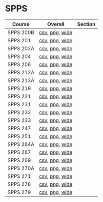 # SPPS

| Course | Overall | Section |
| ------ | ------- | ------- |
| SPPS 200B | [csv](https://github.com/UCSD-Historical-Enrollment-Data/2025Fall/blob/main/overall/SPPS%20200B.csv), [png](https://raw.githubusercontent.com/UCSD-Historical-Enrollment-Data/2025Fall/main/plot_overall/SPPS%20200B.png), [wide](https://raw.githubusercontent.com/UCSD-Historical-Enrollment-Data/2025Fall/main/plot_overall_wide/SPPS%20200B.png) |  |
| SPPS 201 | [csv](https://github.com/UCSD-Historical-Enrollment-Data/2025Fall/blob/main/overall/SPPS%20201.csv), [png](https://raw.githubusercontent.com/UCSD-Historical-Enrollment-Data/2025Fall/main/plot_overall/SPPS%20201.png), [wide](https://raw.githubusercontent.com/UCSD-Historical-Enrollment-Data/2025Fall/main/plot_overall_wide/SPPS%20201.png) |  |
| SPPS 202A | [csv](https://github.com/UCSD-Historical-Enrollment-Data/2025Fall/blob/main/overall/SPPS%20202A.csv), [png](https://raw.githubusercontent.com/UCSD-Historical-Enrollment-Data/2025Fall/main/plot_overall/SPPS%20202A.png), [wide](https://raw.githubusercontent.com/UCSD-Historical-Enrollment-Data/2025Fall/main/plot_overall_wide/SPPS%20202A.png) |  |
| SPPS 204 | [csv](https://github.com/UCSD-Historical-Enrollment-Data/2025Fall/blob/main/overall/SPPS%20204.csv), [png](https://raw.githubusercontent.com/UCSD-Historical-Enrollment-Data/2025Fall/main/plot_overall/SPPS%20204.png), [wide](https://raw.githubusercontent.com/UCSD-Historical-Enrollment-Data/2025Fall/main/plot_overall_wide/SPPS%20204.png) |  |
| SPPS 206 | [csv](https://github.com/UCSD-Historical-Enrollment-Data/2025Fall/blob/main/overall/SPPS%20206.csv), [png](https://raw.githubusercontent.com/UCSD-Historical-Enrollment-Data/2025Fall/main/plot_overall/SPPS%20206.png), [wide](https://raw.githubusercontent.com/UCSD-Historical-Enrollment-Data/2025Fall/main/plot_overall_wide/SPPS%20206.png) |  |
| SPPS 212A | [csv](https://github.com/UCSD-Historical-Enrollment-Data/2025Fall/blob/main/overall/SPPS%20212A.csv), [png](https://raw.githubusercontent.com/UCSD-Historical-Enrollment-Data/2025Fall/main/plot_overall/SPPS%20212A.png), [wide](https://raw.githubusercontent.com/UCSD-Historical-Enrollment-Data/2025Fall/main/plot_overall_wide/SPPS%20212A.png) |  |
| SPPS 213A | [csv](https://github.com/UCSD-Historical-Enrollment-Data/2025Fall/blob/main/overall/SPPS%20213A.csv), [png](https://raw.githubusercontent.com/UCSD-Historical-Enrollment-Data/2025Fall/main/plot_overall/SPPS%20213A.png), [wide](https://raw.githubusercontent.com/UCSD-Historical-Enrollment-Data/2025Fall/main/plot_overall_wide/SPPS%20213A.png) |  |
| SPPS 219 | [csv](https://github.com/UCSD-Historical-Enrollment-Data/2025Fall/blob/main/overall/SPPS%20219.csv), [png](https://raw.githubusercontent.com/UCSD-Historical-Enrollment-Data/2025Fall/main/plot_overall/SPPS%20219.png), [wide](https://raw.githubusercontent.com/UCSD-Historical-Enrollment-Data/2025Fall/main/plot_overall_wide/SPPS%20219.png) |  |
| SPPS 221 | [csv](https://github.com/UCSD-Historical-Enrollment-Data/2025Fall/blob/main/overall/SPPS%20221.csv), [png](https://raw.githubusercontent.com/UCSD-Historical-Enrollment-Data/2025Fall/main/plot_overall/SPPS%20221.png), [wide](https://raw.githubusercontent.com/UCSD-Historical-Enrollment-Data/2025Fall/main/plot_overall_wide/SPPS%20221.png) |  |
| SPPS 231 | [csv](https://github.com/UCSD-Historical-Enrollment-Data/2025Fall/blob/main/overall/SPPS%20231.csv), [png](https://raw.githubusercontent.com/UCSD-Historical-Enrollment-Data/2025Fall/main/plot_overall/SPPS%20231.png), [wide](https://raw.githubusercontent.com/UCSD-Historical-Enrollment-Data/2025Fall/main/plot_overall_wide/SPPS%20231.png) |  |
| SPPS 232 | [csv](https://github.com/UCSD-Historical-Enrollment-Data/2025Fall/blob/main/overall/SPPS%20232.csv), [png](https://raw.githubusercontent.com/UCSD-Historical-Enrollment-Data/2025Fall/main/plot_overall/SPPS%20232.png), [wide](https://raw.githubusercontent.com/UCSD-Historical-Enrollment-Data/2025Fall/main/plot_overall_wide/SPPS%20232.png) |  |
| SPPS 233 | [csv](https://github.com/UCSD-Historical-Enrollment-Data/2025Fall/blob/main/overall/SPPS%20233.csv), [png](https://raw.githubusercontent.com/UCSD-Historical-Enrollment-Data/2025Fall/main/plot_overall/SPPS%20233.png), [wide](https://raw.githubusercontent.com/UCSD-Historical-Enrollment-Data/2025Fall/main/plot_overall_wide/SPPS%20233.png) |  |
| SPPS 247 | [csv](https://github.com/UCSD-Historical-Enrollment-Data/2025Fall/blob/main/overall/SPPS%20247.csv), [png](https://raw.githubusercontent.com/UCSD-Historical-Enrollment-Data/2025Fall/main/plot_overall/SPPS%20247.png), [wide](https://raw.githubusercontent.com/UCSD-Historical-Enrollment-Data/2025Fall/main/plot_overall_wide/SPPS%20247.png) |  |
| SPPS 251 | [csv](https://github.com/UCSD-Historical-Enrollment-Data/2025Fall/blob/main/overall/SPPS%20251.csv), [png](https://raw.githubusercontent.com/UCSD-Historical-Enrollment-Data/2025Fall/main/plot_overall/SPPS%20251.png), [wide](https://raw.githubusercontent.com/UCSD-Historical-Enrollment-Data/2025Fall/main/plot_overall_wide/SPPS%20251.png) |  |
| SPPS 264A | [csv](https://github.com/UCSD-Historical-Enrollment-Data/2025Fall/blob/main/overall/SPPS%20264A.csv), [png](https://raw.githubusercontent.com/UCSD-Historical-Enrollment-Data/2025Fall/main/plot_overall/SPPS%20264A.png), [wide](https://raw.githubusercontent.com/UCSD-Historical-Enrollment-Data/2025Fall/main/plot_overall_wide/SPPS%20264A.png) |  |
| SPPS 267 | [csv](https://github.com/UCSD-Historical-Enrollment-Data/2025Fall/blob/main/overall/SPPS%20267.csv), [png](https://raw.githubusercontent.com/UCSD-Historical-Enrollment-Data/2025Fall/main/plot_overall/SPPS%20267.png), [wide](https://raw.githubusercontent.com/UCSD-Historical-Enrollment-Data/2025Fall/main/plot_overall_wide/SPPS%20267.png) |  |
| SPPS 269 | [csv](https://github.com/UCSD-Historical-Enrollment-Data/2025Fall/blob/main/overall/SPPS%20269.csv), [png](https://raw.githubusercontent.com/UCSD-Historical-Enrollment-Data/2025Fall/main/plot_overall/SPPS%20269.png), [wide](https://raw.githubusercontent.com/UCSD-Historical-Enrollment-Data/2025Fall/main/plot_overall_wide/SPPS%20269.png) |  |
| SPPS 270A | [csv](https://github.com/UCSD-Historical-Enrollment-Data/2025Fall/blob/main/overall/SPPS%20270A.csv), [png](https://raw.githubusercontent.com/UCSD-Historical-Enrollment-Data/2025Fall/main/plot_overall/SPPS%20270A.png), [wide](https://raw.githubusercontent.com/UCSD-Historical-Enrollment-Data/2025Fall/main/plot_overall_wide/SPPS%20270A.png) |  |
| SPPS 271 | [csv](https://github.com/UCSD-Historical-Enrollment-Data/2025Fall/blob/main/overall/SPPS%20271.csv), [png](https://raw.githubusercontent.com/UCSD-Historical-Enrollment-Data/2025Fall/main/plot_overall/SPPS%20271.png), [wide](https://raw.githubusercontent.com/UCSD-Historical-Enrollment-Data/2025Fall/main/plot_overall_wide/SPPS%20271.png) |  |
| SPPS 278 | [csv](https://github.com/UCSD-Historical-Enrollment-Data/2025Fall/blob/main/overall/SPPS%20278.csv), [png](https://raw.githubusercontent.com/UCSD-Historical-Enrollment-Data/2025Fall/main/plot_overall/SPPS%20278.png), [wide](https://raw.githubusercontent.com/UCSD-Historical-Enrollment-Data/2025Fall/main/plot_overall_wide/SPPS%20278.png) |  |
| SPPS 279 | [csv](https://github.com/UCSD-Historical-Enrollment-Data/2025Fall/blob/main/overall/SPPS%20279.csv), [png](https://raw.githubusercontent.com/UCSD-Historical-Enrollment-Data/2025Fall/main/plot_overall/SPPS%20279.png), [wide](https://raw.githubusercontent.com/UCSD-Historical-Enrollment-Data/2025Fall/main/plot_overall_wide/SPPS%20279.png) |  |
